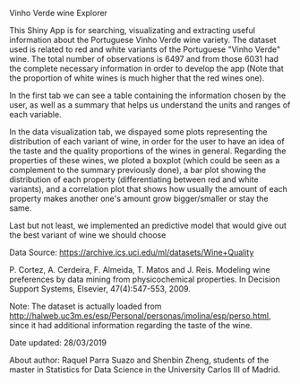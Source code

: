 Vinho Verde wine Explorer

This Shiny App is for searching, visualizating and extracting useful information about the Portuguese Vinho Verde wine variety. The dataset used is related to red and white variants of the Portuguese "Vinho Verde" wine. The total number of observations is 6497 and from those 6031 had the complete necessary information in order to develop the app (Note that the proportion of white wines is much higher that the red wines one).

In the first tab we can see a table containing the information chosen by the user, as well as a summary that helps us understand the units and ranges of each variable.

In the data visualization tab, we dispayed some plots representing the distribution of each variant of wine, in order for the user to have an idea of the taste and the quality proportions of the wines in general. Regarding the properties of these wines, we ploted a boxplot (which could be seen as a complement to the summary previously done), a bar plot showing the distribution of each property (differentiating between red and white variants), and a correlation plot that shows how usually the amount of each property makes another one's amount grow bigger/smaller or stay the same.

Last but not least, we implemented an predictive model that would give out the best variant of wine we should choose 



 

Data Source: https://archive.ics.uci.edu/ml/datasets/Wine+Quality

P. Cortez, A. Cerdeira, F. Almeida, T. Matos and J. Reis. 
Modeling wine preferences by data mining from physicochemical properties. In Decision Support Systems, Elsevier, 47(4):547-553, 2009.

Note: The dataset is actually loaded from http://halweb.uc3m.es/esp/Personal/personas/imolina/esp/perso.html, since it had additional information regarding the taste of the wine.

Date updated: 28/03/2019

About author: Raquel Parra Suazo and Shenbin Zheng, students of the master in Statistics for Data Science in the University Carlos III of Madrid.
